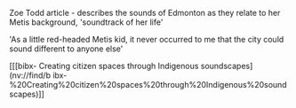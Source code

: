 Zoe Todd article - describes the sounds of Edmonton as they relate to her
Metis background, 'soundtrack of her life'

  

'As a little red-headed Metis kid, it never occurred to me that the city could
sound different to anyone else'

  

\[\[[bibx- Creating citizen spaces through Indigenous soundscapes](nv://find/b
ibx-%20Creating%20citizen%20spaces%20through%20Indigenous%20soundscapes)\]\]

